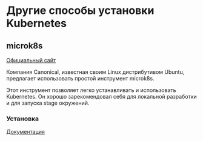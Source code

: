 # Другие способы установки Kubernetes

## microk8s
[Официальный сайт](https://microk8s.io/)

Компания Canonical, известная своим Linux дистрибутивом Ubuntu, предлагает использовать простой инструмент microk8s.

Этот инструмент позволяет легко устанавливать и использовать Kubernetes.
Он хорошо зарекомендовал себя для локальной разработки и для запуска stage окружений.

### Установка 
[Документация](https://microk8s.io/docs)
